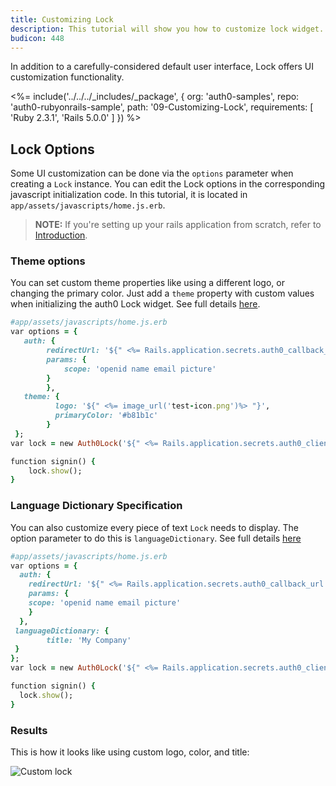 ```yaml
---
title: Customizing Lock
description: This tutorial will show you how to customize lock widget.
budicon: 448
---
```


In addition to a carefully-considered default user interface, Lock offers UI customization functionality.

<%= include('../../../_includes/_package', {
  org: 'auth0-samples',
  repo: 'auth0-rubyonrails-sample',
  path: '09-Customizing-Lock',
  requirements: [
    'Ruby 2.3.1',
    'Rails 5.0.0'
  ]
}) %>

## Lock Options

Some UI customization can be done via the `options` parameter when creating a `Lock` instance. You can edit the Lock options in the corresponding javascript initialization code. In this tutorial, it is located in ```app/assets/javascripts/home.js.erb```.

> **NOTE:** If you're setting up your rails application from scratch, refer to [Introduction](/quickstart/webapp/rails/00-introduction).


### Theme options

You can set custom theme properties like using a different logo, or changing the primary color. Just add a `theme` property with custom values when initializing the auth0 Lock widget. See full details [here](/libraries/lock/v10/customization#theming-options).

```ruby
#app/assets/javascripts/home.js.erb
var options = {
   auth: {
		redirectUrl: '${" <%= Rails.application.secrets.auth0_callback_url %> "}',
		params: {
			scope: 'openid name email picture'
		}
        },
   theme: {
          logo: '${" <%= image_url('test-icon.png')%> "}',
          primaryColor: '#b81b1c'
        }
 };
var lock = new Auth0Lock('${" <%= Rails.application.secrets.auth0_client_id %> "}', '${" <%= Rails.application.secrets.auth0_domain %> "}', options);

function signin() {
	lock.show();
}
```

### Language Dictionary Specification

You can also customize every piece of text `Lock` needs to display. The option parameter to do this is `languageDictionary`.
See full details [here](/libraries/lock/v10/customization#languagedictionary-object-)

```ruby
#app/assets/javascripts/home.js.erb
var options = {
  auth: {
    redirectUrl: '${" <%= Rails.application.secrets.auth0_callback_url %> "}',
    params: {
	scope: 'openid name email picture'
    }
  },
 languageDictionary: {
        title: 'My Company'
 }
};
var lock = new Auth0Lock('${" <%= Rails.application.secrets.auth0_client_id %> "}', '${" <%= Rails.application.secrets.auth0_domain %> "}', options);

function signin() {
  lock.show();
}
```

### Results

This is how it looks like using custom logo, color, and title:

![Custom lock](/media/articles/server-platforms/rails/widget-custom-logo-color.png)
